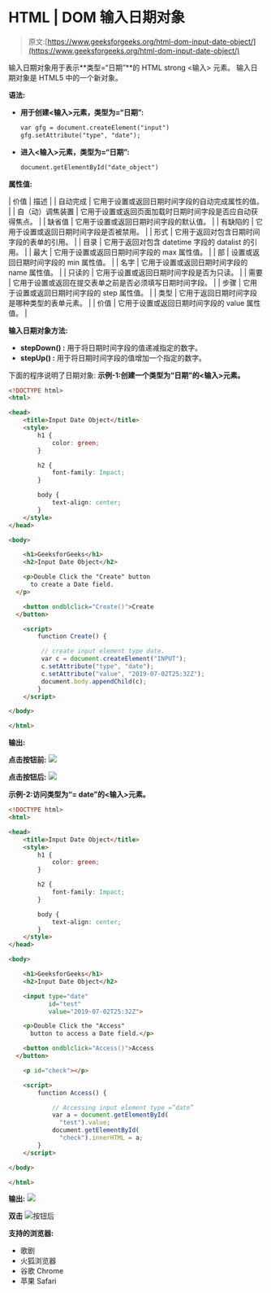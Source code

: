 # HTML | DOM 输入日期对象

> 原文:[https://www.geeksforgeeks.org/html-dom-input-date-object/](https://www.geeksforgeeks.org/html-dom-input-date-object/)

输入日期对象用于表示**类型=“日期”**的 HTML strong <输入> 元素。
输入日期对象是 HTML5 中的一个新对象。

**语法:**

*   **用于创建<输入>元素，类型为=“日期”:**

    ```html
    var gfg = document.createElement("input") 
    gfg.setAttribute("type", "date");

    ```

*   **进入<输入>元素，类型为=“日期”:**

    ```html
    document.getElementById("date_object")
    ```

**属性值:**

| 价值 | 描述 |
| 自动完成 | 它用于设置或返回日期时间字段的自动完成属性的值。 |
| 自（动）调焦装置 | 它用于设置或返回页面加载时日期时间字段是否应自动获得焦点。 |
| 缺省值 | 它用于设置或返回日期时间字段的默认值。 |
| 有缺陷的 | 它用于设置或返回日期时间字段是否被禁用。 |
| 形式 | 它用于返回对包含日期时间字段的表单的引用。 |
| 目录 | 它用于返回对包含 datetime 字段的 datalist 的引用。 |
| 最大 | 它用于设置或返回日期时间字段的 max 属性值。 |
| 部 | 设置或返回日期时间字段的 min 属性值。 |
| 名字 | 它用于设置或返回日期时间字段的 name 属性值。 |
| 只读的 | 它用于设置或返回日期时间字段是否为只读。 |
| 需要 | 它用于设置或返回在提交表单之前是否必须填写日期时间字段。 |
| 步骤 | 它用于设置或返回日期时间字段的 step 属性值。 |
| 类型 | 它用于返回日期时间字段是哪种类型的表单元素。 |
| 价值 | 它用于设置或返回日期时间字段的 value 属性值。 |

**输入日期对象方法:**

*   **stepDown() :** 用于将日期时间字段的值递减指定的数字。
*   **stepUp() :** 用于将日期时间字段的值增加一个指定的数字。

下面的程序说明了日期对象:
**示例-1:创建一个类型为“日期”的<输入>元素。**

```html
<!DOCTYPE html>
<html>

<head>
    <title>Input Date Object</title>
    <style>
        h1 {
            color: green;
        }

        h2 {
            font-family: Impact;
        }

        body {
            text-align: center;
        }
    </style>
</head>

<body>

    <h1>GeeksforGeeks</h1>
    <h2>Input Date Object</h2>

    <p>Double Click the "Create" button 
      to create a Date field.
  </p>

    <button ondblclick="Create()">Create
  </button>

    <script>
        function Create() {

         // create input element type date.
         var c = document.createElement("INPUT");
         c.setAttribute("type", "date");
         c.setAttribute("value", "2019-07-02T25:32Z");
         document.body.appendChild(c);
        }
    </script>

</body>

</html>
```

**输出:**

**点击按钮前:**
![](img/4d8a1d868aeda5866ed1968ca14b4be6.png)

**点击按钮后:**
![](img/2db4b09e7d33e7ca687316ead0f8b801.png)

**示例-2:访问类型为“= date”的<输入>元素。**

```html
<!DOCTYPE html>
<html>

<head>
    <title>Input Date Object</title>
    <style>
        h1 {
            color: green;
        }

        h2 {
            font-family: Impact;
        }

        body {
            text-align: center;
        }
    </style>
</head>

<body>

    <h1>GeeksforGeeks</h1>
    <h2>Input Date Object</h2>

    <input type="date" 
           id="test" 
           value="2019-07-02T25:32Z">

    <p>Double Click the "Access" 
      button to access a Date field.</p>

    <button ondblclick="Access()">Access
  </button>

    <p id="check"></p>

    <script>
        function Access() {

            // Accessing input element type =”date”
            var a = document.getElementById(
              "test").value;
            document.getElementById(
              "check").innerHTML = a;
        }
    </script>

</body>

</html>
```

**输出:**
![](img/3cc207bf2da2e31fee9e6773f590944d.png)

**双击**
![](img/d27c8e5277a4007231e1b81b2c048e68.png)按钮后

**支持的浏览器:**

*   歌剧
*   火狐浏览器
*   谷歌 Chrome
*   苹果 Safari